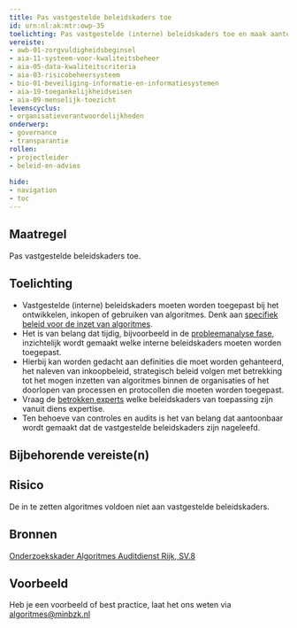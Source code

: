 ```yaml
---
title: Pas vastgestelde beleidskaders toe 
id: urn:nl:ak:mtr:owp-35
toelichting: Pas vastgestelde (interne) beleidskaders toe en maak aantoonbaar dat deze zijn nageleefd bij het ontwikkelen, inkopen en gebruiken van algoritmes.
vereiste:
- awb-01-zorgvuldigheidsbeginsel
- aia-11-systeem-voor-kwaliteitsbeheer
- aia-05-data-kwaliteitscriteria
- aia-03-risicobeheersysteem
- bio-01-beveiliging-informatie-en-informatiesystemen
- aia-19-toegankelijkheidseisen
- aia-09-menselijk-toezicht
levenscyclus:
- organisatieverantwoordelijkheden
onderwerp:
- governance
- transparantie
rollen:
- projectleider
- beleid-en-advies
  
hide:
- navigation
- toc
---
```


<!-- tags -->

## Maatregel
Pas vastgestelde beleidskaders toe.

## Toelichting
- Vastgestelde (interne) beleidskaders moeten worden toegepast bij het ontwikkelen, inkopen of gebruiken van algoritmes. Denk aan [specifiek beleid voor de inzet van algoritmes](0-org-02-beleid-opstellen-inzet-algoritmes.md).
- Het is van belang dat tijdig, bijvoorbeeld in de [probleemanalyse fase](../../levenscyclus/probleemanalyse.md), inzichtelijk wordt gemaakt welke interne beleidskaders moeten worden toegepast.
- Hierbij kan worden gedacht aan definities die moet worden gehanteerd, het naleven van inkoopbeleid, strategisch beleid volgen met betrekking tot het mogen inzetten van algoritmes binnen de organisaties of het doorlopen van processen en protocollen die moeten worden toegepast.
- Vraag de [betrokken experts](1-pba-04-betrek-belanghebbenden.md) welke beleidskaders van toepassing zijn vanuit diens expertise. 
- Ten behoeve van controles en audits is het van belang dat aantoonbaar wordt gemaakt dat de vastgestelde beleidskaders zijn nageleefd. 
  
## Bijbehorende vereiste(n)

<!-- list_vereisten_on_maatregelen_page -->

## Risico
De in te zetten algoritmes voldoen niet aan vastgestelde beleidskaders. 

## Bronnen
[Onderzoekskader Algoritmes Auditdienst Rijk, SV.8](https://www.rijksoverheid.nl/documenten/rapporten/2023/07/11/onderzoekskader-algoritmes-adr-2023)

## Voorbeeld

Heb je een voorbeeld of best practice, laat het ons weten via [algoritmes@minbzk.nl](mailto:algoritmes@minbzk.nl)
